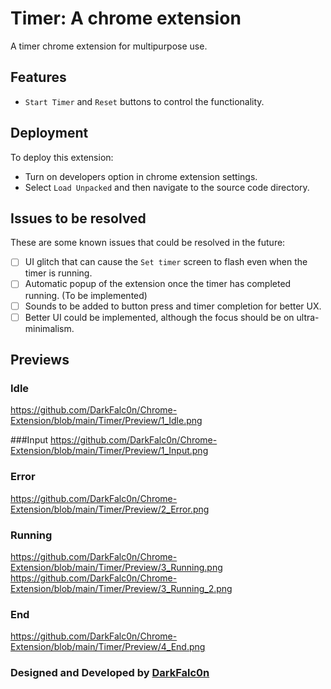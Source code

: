 
# Timer: A chrome extension

A timer chrome extension for multipurpose use.

## Features

- `Start Timer` and `Reset` buttons to control the functionality.



## Deployment

To deploy this extension: 

- Turn on developers option in chrome extension settings.
- Select `Load Unpacked` and then navigate to the source code directory.

## Issues to be resolved

These are some known issues that could be resolved in the future:

- [ ] UI glitch that can cause the `Set timer` screen to flash even when the timer is running.
- [ ] Automatic popup of the extension once the timer has completed running. (To be implemented)
- [ ] Sounds to be added to button press and timer completion for better UX.
- [ ] Better UI could be implemented, although the focus should be on ultra-minimalism. 

## Previews

### Idle
https://github.com/DarkFalc0n/Chrome-Extension/blob/main/Timer/Preview/1_Idle.png

###Input
https://github.com/DarkFalc0n/Chrome-Extension/blob/main/Timer/Preview/1_Input.png

### Error
https://github.com/DarkFalc0n/Chrome-Extension/blob/main/Timer/Preview/2_Error.png

### Running
https://github.com/DarkFalc0n/Chrome-Extension/blob/main/Timer/Preview/3_Running.png
https://github.com/DarkFalc0n/Chrome-Extension/blob/main/Timer/Preview/3_Running_2.png

### End
https://github.com/DarkFalc0n/Chrome-Extension/blob/main/Timer/Preview/4_End.png



### Designed and Developed by [DarkFalc0n](https://github.com/DarkFalc0n)
